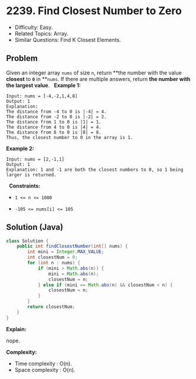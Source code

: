 # 2239. Find Closest Number to Zero

- Difficulty: Easy.
- Related Topics: Array.
- Similar Questions: Find K Closest Elements.

## Problem

Given an integer array ```nums``` of size ```n```, return **the number with the value **closest** to **```0```** in **```nums```. If there are multiple answers, return **the number with the **largest** value**.
 
**Example 1:**

```
Input: nums = [-4,-2,1,4,8]
Output: 1
Explanation:
The distance from -4 to 0 is |-4| = 4.
The distance from -2 to 0 is |-2| = 2.
The distance from 1 to 0 is |1| = 1.
The distance from 4 to 0 is |4| = 4.
The distance from 8 to 0 is |8| = 8.
Thus, the closest number to 0 in the array is 1.
```

**Example 2:**

```
Input: nums = [2,-1,1]
Output: 1
Explanation: 1 and -1 are both the closest numbers to 0, so 1 being larger is returned.
```

 
**Constraints:**


	
- ```1 <= n <= 1000```
	
- ```-105 <= nums[i] <= 105```



## Solution (Java)

```java
class Solution {
    public int findClosestNumber(int[] nums) {
        int mini = Integer.MAX_VALUE;
        int closestNum = 0;
        for (int n : nums) {
            if (mini > Math.abs(n)) {
                mini = Math.abs(n);
                closestNum = n;
            } else if (mini == Math.abs(n) && closestNum < n) {
                closestNum = n;
            }
        }
        return closestNum;
    }
}
```

**Explain:**

nope.

**Complexity:**

* Time complexity : O(n).
* Space complexity : O(n).
